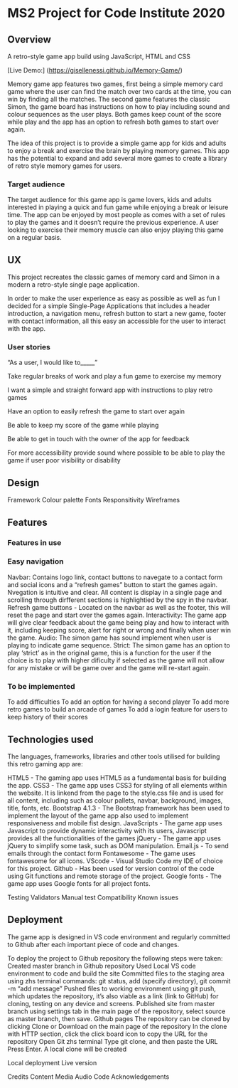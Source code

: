 # MS2 Project for Code Institute 2020

## Overview
A retro-style game app build using JavaScript, HTML and CSS

[Live Demo:] (https://gisellenessi.github.io/Memory-Game/)

Memory game app features two games, first being a simple memory card game where the user can find the match over two cards at the time, you can win by finding all the matches.
The second game features the classic Simon, the game board has instructions on how to play including sound and colour sequences as the user plays. Both games keep count of the score while play and the app has an option to refresh both games to start over again.

The idea of this project is to provide a simple game app for kids and adults to enjoy a break and exercise the brain by playing memory games. This app has the potential to expand and add several more games to create a library of retro style memory games for users.

### Target audience
The target audience for this game app is game lovers, kids and adults interested in playing a quick and fun game while enjoying a break or leisure time. The app can be enjoyed by most people as comes with a set of rules to play the games and it doesn’t require the previous experience. A user looking to exercise their memory muscle can also enjoy playing this game on a regular basis.

## UX
This project recreates the classic games of memory card and Simon in a modern a retro-style single page application.

In order to make the user experience as easy as possible as well as fun I decided for a simple Single-Page Applications that includes a header introduction, a navigation menu, refresh button to start a new game, footer with contact information, all this easy an accessible for the user to interact with the app.

### User stories

“As a user, I would like to_____”

Take regular breaks of work and play a fun game to exercise my memory

I want a simple and straight forward app with instructions to play retro games

Have an option to easily refresh the game to start over again

Be able to keep my score of the game while playing

Be able to get in touch with the owner of the app for feedback

For more accessibility provide sound where possible to be able to play the game if user poor visibility or disability

## Design
Framework
Colour palette
Fonts
Responsitivity
Wireframes

## Features
### Features in use 

### Easy navigation
Navbar: Contains logo link, contact buttons to navegate to a contact form and social icons and a “refresh games” button to start the games again. Nvegation is intuitive and clear.
All content is display in a single page and scrolling through dirfferent sections is highlightied by the spy in the navbar.
Refresh game buttons - Located on the navbar as well as the footer, this will reset the page and start over the games again.
Interactivity: The game app will give clear feedback about the game being play and how to interact with it, including keeping score, alert for right or wrong and finally when user win the game.
Audio: The simon game has sound implement when user is playing to indicate game sequence.
Strict: The simon game has an option to play ‘strict’ as in the original game, this is a function for the user if the choice is to play with higher dificulty if selected as the game will not allow for any mistake or will be game over and the game will re-start again.

### To be implemented

To add difficulties
To add an option for having a second player
To add more retro games to build an arcade of games
To add a login feature for users to keep history of their scores

## Technologies used
The languages, frameworks, libraries and other tools utilised for building this retro gaming app are:

HTML5 - The gaming app uses HTML5 as a fundamental basis for building the app.
CSS3 - The game app uses CSS3 for styling of all elements within the website. It is linkend from the page to the style.css file and is used for all content, including such as colour pallets, navbar, background, images, title, fonts, etc.
Bootstrap 4.1.3 - The Bootstrap framework has been used to implement the layout of the game app also used to implement responsiveness and mobile fist design.
JavaScripts - The game app uses Javascript to provide dynamic interactivity with its users, Javascript provides all the functionalities of the games
jQuery - The game app uses jQuery to simplify some task, such as DOM manipulation.
Email.js - To send emails through the contact form
Fontawesome - The game uses fontawesome for all icons.
VScode - Visual Studio Code my IDE of choice for this project.
Github - Has been used for version control of the code using Git functions and remote storage of the project.
Google fonts - The game app uses Google fonts for all project fonts.

Testing
Validators
Manual test 
Compatibility
Known issues

## Deployment
The game app is designed in VS code environment and regularly committed to Github after each important piece of code and changes.

To deploy the project to Github repository the following steps were taken:
Created master branch in Github repository
Used Local VS code environment to code and build the site
Committed files to the staging area using zhs terminal commands: git status, add (specify directory), git commit -m “add message”
Pushed files to working environment using git push, which updates the repository, it’s also viable as a link (link to GitHub) for cloning, testing on any device and screens.
Published site from master branch using settings tab in the main page of the repository, select source as master branch, then save.
Github pages
The repository can be cloned by clicking Clone or Download on the main page of the repository
In the clone with HTTP section, click the click board icon to copy the URL for the repository
Open Git zhs terminal
Type git clone, and then paste the URL
Press Enter. A local clone will be created

Local deployment
Live version

Credits
Content
Media
Audio
Code
Acknowledgements


